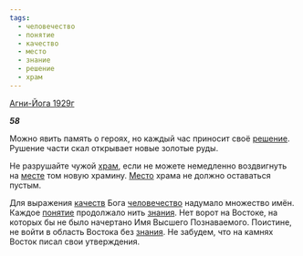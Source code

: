 ```yaml
---
tags:
  - человечество
  - понятие
  - качество
  - место
  - знание
  - решение
  - храм
---
```

[Агни-Йога 1929г](https://127.0.0.1:4002/agni/1929)

___58___

Можно явить память о героях, но каждый час приносит своё [решение](../../../tags/#решение). Рушение части скал открывает новые золотые руды.   

Не разрушайте чужой [храм](../../../tags/#храм), если не можете немедленно воздвигнуть на [месте](../../../tags/#место) том новую храмину. [Место](../../../tags/#место) храма не должно оставаться пустым.   

Для выражения [качеств](../../../tags/#качество) Бога [человечество](../../../tags/#человечество) надумало множество имён. Каждое [понятие](../../../tags/#понятие) продолжало нить [знания](../../../tags/#знание). Нет ворот на Востоке, на которых бы не было начертано Имя Высшего Познаваемого. Поистине, не войти в область Востока без [знания](../../../tags/#знание). Не забудем, что на камнях Восток писал свои утверждения.
